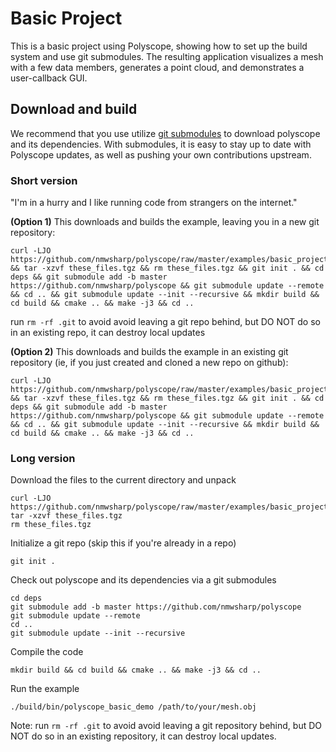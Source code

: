 # Basic Project

This is a basic project using Polyscope, showing how to set up the build system and use git submodules. The resulting application visualizes a mesh with a few data members, generates a point cloud, and demonstrates a user-callback GUI.

## Download and build

We recommend that you use utilize [git submodules](https://git-scm.com/book/en/v2/Git-Tools-Submodules) to download polyscope and its dependencies. With submodules, it is easy to stay up to date with Polyscope updates, as well as pushing your own contributions upstream.

### Short version
"I'm in a hurry and I like running code from strangers on the internet."


**(Option 1)** This downloads and builds the example, leaving you in a new git repository:
```
curl -LJO https://github.com/nmwsharp/polyscope/raw/master/examples/basic_project/these_files.tgz && tar -xzvf these_files.tgz && rm these_files.tgz && git init . && cd deps && git submodule add -b master https://github.com/nmwsharp/polyscope && git submodule update --remote && cd .. && git submodule update --init --recursive && mkdir build && cd build && cmake .. && make -j3 && cd ..
```
run `rm -rf .git` to avoid avoid leaving a git repo behind, but DO NOT do so in an existing repo, it can destroy local updates

**(Option 2)** This downloads and builds the example in an existing git repository (ie, if you just created and cloned a new repo on github):
```
curl -LJO https://github.com/nmwsharp/polyscope/raw/master/examples/basic_project/these_files.tgz && tar -xzvf these_files.tgz && rm these_files.tgz && git init . && cd deps && git submodule add -b master https://github.com/nmwsharp/polyscope && git submodule update --remote && cd .. && git submodule update --init --recursive && mkdir build && cd build && cmake .. && make -j3 && cd ..
```

### Long version
Download the files to the current directory and unpack
```
curl -LJO https://github.com/nmwsharp/polyscope/raw/master/examples/basic_project/these_files.tgz
tar -xzvf these_files.tgz
rm these_files.tgz
```

Initialize a git repo (skip this if you're already in a repo)
```
git init .
```

Check out polyscope and its dependencies via a git submodules
```
cd deps
git submodule add -b master https://github.com/nmwsharp/polyscope
git submodule update --remote
cd ..
git submodule update --init --recursive
```

Compile the code
```
mkdir build && cd build && cmake .. && make -j3 && cd ..
```

Run the example
```
./build/bin/polyscope_basic_demo /path/to/your/mesh.obj
```

Note: run `rm -rf .git` to avoid avoid leaving a git repository behind, but DO NOT do so in an existing repository, it can destroy local updates.
